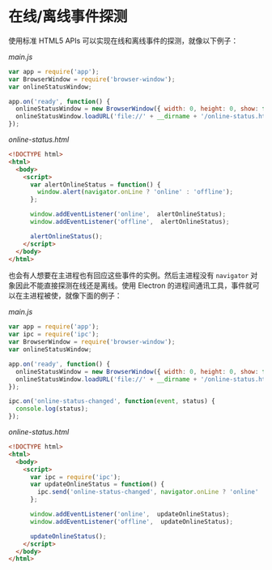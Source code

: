 # 在线/离线事件探测
使用标准 HTML5 APIs 可以实现在线和离线事件的探测，就像以下例子：

*main.js*
```javascript
var app = require('app');
var BrowserWindow = require('browser-window');
var onlineStatusWindow;

app.on('ready', function() {
  onlineStatusWindow = new BrowserWindow({ width: 0, height: 0, show: false });
  onlineStatusWindow.loadURL('file://' + __dirname + '/online-status.html');
});
```

*online-status.html*
```html
<!DOCTYPE html>
<html>
  <body>
    <script>
      var alertOnlineStatus = function() {
        window.alert(navigator.onLine ? 'online' : 'offline');
      };

      window.addEventListener('online',  alertOnlineStatus);
      window.addEventListener('offline',  alertOnlineStatus);

      alertOnlineStatus();
    </script>
  </body>
</html>
```

也会有人想要在主进程也有回应这些事件的实例。然后主进程没有 `navigator` 对象因此不能直接探测在线还是离线。使用 Electron 的进程间通讯工具，事件就可以在主进程被使，就像下面的例子：

*main.js*
```javascript
var app = require('app');
var ipc = require('ipc');
var BrowserWindow = require('browser-window');
var onlineStatusWindow;

app.on('ready', function() {
  onlineStatusWindow = new BrowserWindow({ width: 0, height: 0, show: false });
  onlineStatusWindow.loadURL('file://' + __dirname + '/online-status.html');
});

ipc.on('online-status-changed', function(event, status) {
  console.log(status);
});
```

*online-status.html*
```html
<!DOCTYPE html>
<html>
  <body>
    <script>
      var ipc = require('ipc');
      var updateOnlineStatus = function() {
        ipc.send('online-status-changed', navigator.onLine ? 'online' : 'offline');
      };

      window.addEventListener('online',  updateOnlineStatus);
      window.addEventListener('offline',  updateOnlineStatus);

      updateOnlineStatus();
    </script>
  </body>
</html>
```
